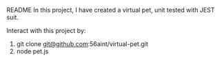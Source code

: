 README
In this project, I have created a virtual pet, unit tested with JEST suit.

Interact with this project by:
1. git clone git@github.com:56aint/virtual-pet.git
2. node pet.js